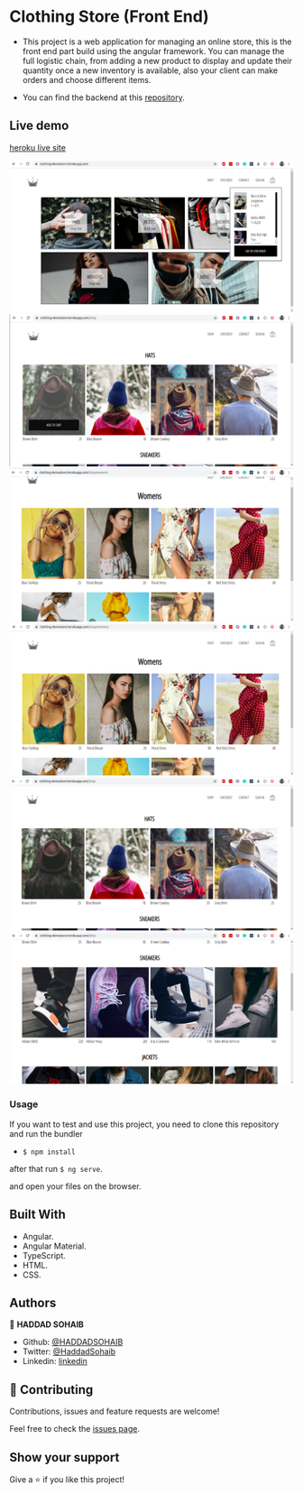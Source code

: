 # Clothing Store (Front End)

- This project is a web application for managing an online store, this is the front end part build using the angular framework. You can manage the full logistic chain, from adding a new product to display and update their quantity once a new inventory is available, also your client can make orders and choose different items.

- You can find the backend at this [repository](https://github.com/HADDADSOHAIB/clothing-store-BE).

## Live demo

[heroku live site](https://clothing-demostore.herokuapp.com/)

![start](/FE/src/assets/readme/1.png)
![start](/FE/src/assets/readme/2.png)
![start](/FE/src/assets/readme/3.png)
![start](/FE/src/assets/readme/4.png)
![start](/FE/src/assets/readme/5.png)
![start](/FE/src/assets/readme/6.png)

### Usage

If you want to test and use this project, you need to clone this repository and run the bundler

- `$ npm install`

after that run `$ ng serve`.

and open your files on the browser.

## Built With

- Angular.
- Angular Material.
- TypeScript.
- HTML.
- CSS.

## Authors

👤 **HADDAD SOHAIB**

- Github: [@HADDADSOHAIB](https://github.com/HADDADSOHAIB)
- Twitter: [@HaddadSohaib](https://twitter.com/HaddadSohaib)
- Linkedin: [linkedin](https://www.linkedin.com/in/sohaibhaddad/)

## 🤝 Contributing

Contributions, issues and feature requests are welcome!

Feel free to check the [issues page](issues/).

## Show your support

Give a ⭐️ if you like this project!

